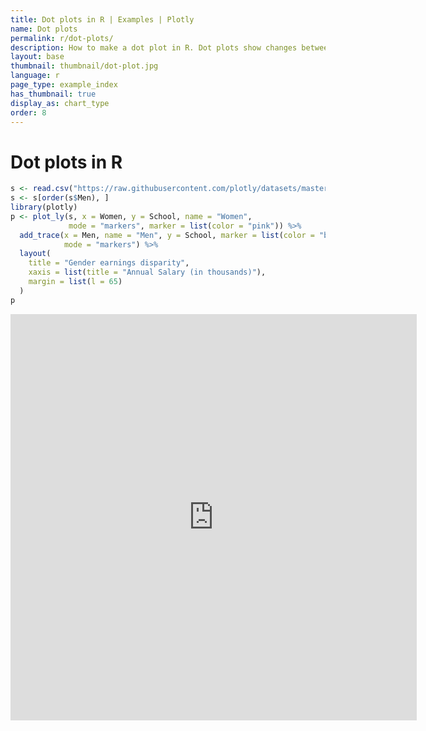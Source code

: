 ```yaml
---
title: Dot plots in R | Examples | Plotly
name: Dot plots
permalink: r/dot-plots/
description: How to make a dot plot in R. Dot plots show changes between two points in time or between two conditions. See dumbbell plots for connecting the two points with a line.
layout: base
thumbnail: thumbnail/dot-plot.jpg
language: r
page_type: example_index
has_thumbnail: true
display_as: chart_type
order: 8
---
```


# Dot plots in R

```r
s <- read.csv("https://raw.githubusercontent.com/plotly/datasets/master/school_earnings.csv")
s <- s[order(s$Men), ]
library(plotly)
p <- plot_ly(s, x = Women, y = School, name = "Women",
             mode = "markers", marker = list(color = "pink")) %>%
  add_trace(x = Men, name = "Men", y = School, marker = list(color = "blue"),
            mode = "markers") %>%
  layout(
    title = "Gender earnings disparity",
    xaxis = list(title = "Annual Salary (in thousands)"),
    margin = list(l = 65)
  )
p
```

<iframe width="650" height="650" frameborder="0" scrolling="no" src="https://plot.ly/~jackp/14450.embed"></iframe>
